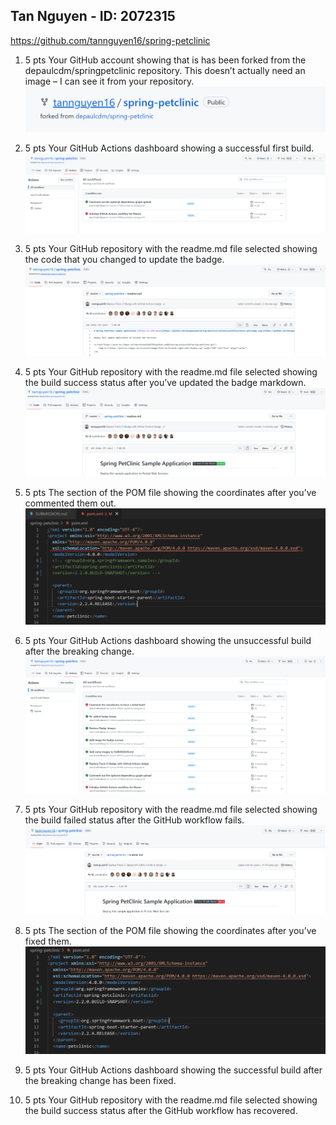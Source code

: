 ## Tan Nguyen - ID: 2072315
https://github.com/tannguyen16/spring-petclinic

1. 5 pts Your GitHub account showing that is has been forked from the depaulcdm/springpetclinic repository. This doesn’t actually need an image – I can see it
from your repository.
![Fork](images/1.PNG)

2. 5 pts Your GitHub Actions dashboard showing a successful first build.
![Actions](images/2.PNG)

3. 5 pts Your GitHub repository with the readme.md file selected showing the code that you changed to update the badge.
![Badge](images/3.PNG)

4. 5 pts Your GitHub repository with the readme.md file selected showing the build success status after you’ve updated the badge markdown.
![Badge Success](images/4.PNG)

5. 5 pts The section of the POM file showing the coordinates after you’ve commented them out.
![Failed POM](images/5.PNG)

6. 5 pts Your GitHub Actions dashboard showing the unsuccessful build after the breaking change.
![Failed Actions](images/6.PNG)

7. 5 pts Your GitHub repository with the readme.md file selected showing the build failed status after the GitHub workflow fails.
![Failed README](images/7.PNG)

8. 5 pts The section of the POM file showing the coordinates after you’ve fixed them.
![Fixed POM](images/8.PNG)

9. 5 pts Your GitHub Actions dashboard showing the successful build after the breaking change has been fixed.

10. 5 pts Your GitHub repository with the readme.md file selected showing the build success status after the GitHub workflow has recovered.
